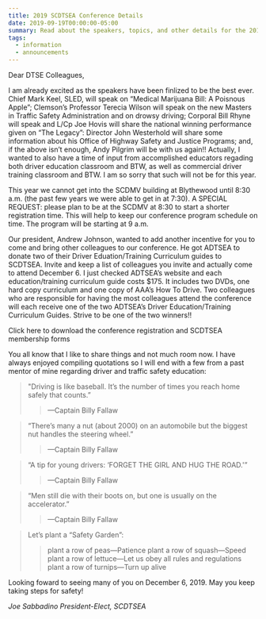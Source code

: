 ```yaml
---
title: 2019 SCDTSEA Conference Details
date: 2019-09-19T00:00:00-05:00
summary: Read about the speakers, topics, and other details for the 2019 SCDTSEA conference.
tags:
  - information
  - announcements
---
```

Dear DTSE Colleagues,

I am already excited as the speakers have been finlized to be the best ever. Chief Mark Keel, SLED, will speak on “Medical Marijuana Bill: A Poisnous Apple”; Clemson’s Professor Terecia Wilson will speak on the new Masters in Traffic Safety Administration and on drowsy driving; Corporal Bill Rhyne will speak and L/Cp Joe Hovis will share the national winning performance given on “The Legacy”: Director John Westerhold will share some information about his Office of Highway Safety and Justice Programs; and, if the above isn’t enough, Andy Pilgrim will be with us again!! Actually, I wanted to also have a time of input from accomplished educators regading both driver education classroom and BTW, as well as commercial driver training classroom and BTW. I am so sorry that such will not be for this year.

This year we cannot get into the SCDMV building at Blythewood until 8:30 a.m. (the past few years we were able to get in at 7:30). A SPECIAL REQUEST: please plan to be at the SCDMV at 8:30 to start a shorter registration time. This will help to keep our conference program schedule on time. The program will be starting at 9 a.m.

Our president, Andrew Johnson, wanted to add another incentive for you to come and bring other colleagues to our conference. He got ADTSEA to donate two of their Driver Eduation/Training Curriculum guides to SCDTSEA. Invite and keep a list of colleagues you invite and actually come to attend December 6. I just checked ADTSEA’s website and each education/training curriculum guide costs $175. It includes two DVDs, one hard copy curriculum and one copy of AAA’s How To Drive. Two colleagues who are responsible for having the most colleagues attend the conference will each receive one of the two ADTSEA’s Driver Education/Training Curriculum Guides. Strive to be one of the two winners!!

Click here to download the conference registration and SCDTSEA membership forms

You all know that I like to share things and not much room now. I have always enjoyed compiling quotations so I will end with a few from a past mentor of mine regarding driver and traffic safety education:

> "Driving is like baseball. It’s the number of times you reach home safely that counts.”
> > —Captain Billy Fallaw

> “There’s many a nut (about 2000) on an automobile but the biggest nut handles the steering wheel.”
> > —Captain Billy Fallaw

> “A tip for young drivers: ‘FORGET THE GIRL AND HUG THE ROAD.'”
> > —Captain Billy Fallaw

> “Men still die with their boots on, but one is usually on the accelerator.”
> > —Captain Billy Fallaw

> Let’s plant a “Safety Garden”:
> > plant a row of peas—Patience
> > plant a row of squash—Speed
> > plant a row of lettuce—Let us obey all rules and regulations
> > plant a row of turnips—Turn up alive

Looking foward to seeing many of you on December 6, 2019. May you keep taking steps for safety!

*Joe Sabbadino*
*President-Elect, SCDTSEA*
